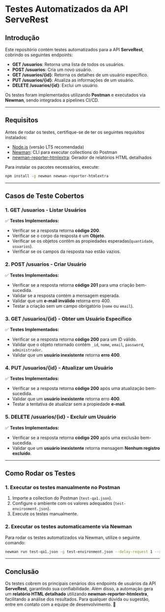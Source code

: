 # **Testes Automatizados da API ServeRest**

## **Introdução**

Este repositório contém testes automatizados para a API **ServeRest**, cobrindo os seguintes endpoints:

- **GET /usuarios**: Retorna uma lista de todos os usuários.
- **POST /usuarios**: Cria um novo usuário.
- **GET /usuarios/{id}**: Retorna os detalhes de um usuário específico.
- **PUT /usuarios/{id}**: Atualiza as informações de um usuário.
- **DELETE /usuarios/{id}**: Exclui um usuário.

Os testes foram implementados utilizando **Postman** e executados via **Newman**, sendo integrados a pipelines CI/CD.

---

## **Requisitos**

Antes de rodar os testes, certifique-se de ter os seguintes requisitos instalados:

- [Node.js](https://nodejs.org/) (versão LTS recomendada)
- [Newman](https://www.npmjs.com/package/newman): CLI para executar collections do Postman
- [newman-reporter-htmlextra](https://www.npmjs.com/package/newman-reporter-htmlextra): Gerador de relatórios HTML detalhados

Para instalar os pacotes necessários, execute:

```sh
npm install -g newman newman-reporter-htmlextra
```

---

## **Casos de Teste Cobertos**

### **1. GET /usuarios - Listar Usuários**

✅ **Testes Implementados:**

- Verificar se a resposta retorna **código 200**.
- Verificar se o corpo da resposta é um **Objeto**.
- Verificar se os objetos contêm as propiedades esperadas(`quantidade`, `usuarios`).
- Verificar se os campos da resposta nao estão vazios.

### **2. POST /usuarios - Criar Usuário**

✅ **Testes Implementados:**

- Verificar se a resposta retorna **código 201** para uma criação bem-sucedida.
- Validar se a resposta contém a mensagem esperada.
- Validar que um **e-mail inválido** retorna erro 400.
- Testar a criação sem um campo obrigatório (`nome` ou `email`).

### **3. GET /usuarios/{id} - Obter um Usuário Específico**

✅ **Testes Implementados:**

- Verificar se a resposta retorna **código 200** para um ID válido.
- Validar que o objeto retornado contém `_id`, `nome`, `email`, `password`, `administrador`.
- Validar que um **usuário inexistente** retorna **erro 400**.

### **4. PUT /usuarios/{id} - Atualizar um Usuário**

✅ **Testes Implementados:**

- Verificar se a resposta retorna **código 200** após uma atualização bem-sucedida.
- Validar que um **usuário inexistente** retorna erro **400**.
- Testar a tentativa de atualizar sem a propiedade **e-mail**.

### **5. DELETE /usuarios/{id} - Excluir um Usuário**

✅ **Testes Implementados:**

- Verificar se a resposta retorna **código 200** após uma exclusão bem-sucedida.
- Validar que um **usuário inexistente** retorna mensagem  **Nenhum registro excluído**.

---

## **Como Rodar os Testes**

### **1. Executar os testes manualmente no Postman**

1. Importe a collection do Postman (`test-qa1.json`).
2. Configure o ambiente com os valores adequados (`test-environment.json`).
3. Execute os testes manualmente.

### **2. Executar os testes automaticamente via Newman**

Para rodar os testes automatizados via Newman, utilize o seguinte comando:

```sh
newman run test-qa1.json -g test-environment.json --delay-request 1 --reporters cli, -r htmlextra --reporter-htmlextra-export ./result/Report.html
```

---

## **Conclusão**

Os testes cobrem os principais cenários dos endpoints de usuários da API **ServeRest**, garantindo sua confiabilidade. Além disso, a automação gera um **relatório HTML detalhado** utilizando **newman-reporter-htmlextra**, facilitando a análise dos resultados. Para qualquer dúvida ou sugestão, entre em contato com a equipe de desenvolvimento. 🚀
